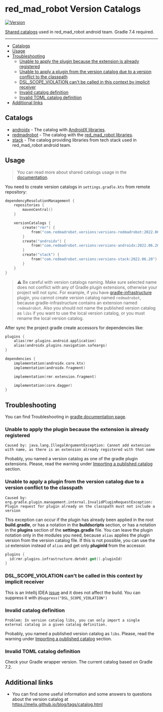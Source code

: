 # red_mad_robot Version Catalogs
[![Version](https://img.shields.io/maven-central/v/com.redmadrobot.versions/versions-redmadrobot?style=flat-square)][mavenCentral]

[Shared catalogs](https://docs.gradle.org/current/userguide/platforms.html#sec:sharing-catalogs) used in red_mad_robot android team.
Gradle 7.4 required.

---

<!-- START doctoc generated TOC please keep comment here to allow auto update -->
<!-- DON'T EDIT THIS SECTION, INSTEAD RE-RUN doctoc TO UPDATE -->

- [Catalogs](#catalogs)
- [Usage](#usage)
- [Troubleshooting](#troubleshooting)
  - [Unable to apply the plugin because the extension is already registered](#unable-to-apply-the-plugin-because-the-extension-is-already-registered)
  - [Unable to apply a plugin from the version catalog due to a version conflict to the classpath](#unable-to-apply-a-plugin-from-the-version-catalog-due-to-a-version-conflict-to-the-classpath)
  - [DSL_SCOPE_VIOLATION can't be called in this context by implicit receiver](#dsl_scope_violation-cant-be-called-in-this-context-by-implicit-receiver)
  - [Invalid catalog definition](#invalid-catalog-definition)
  - [Invalid TOML catalog definition](#invalid-toml-catalog-definition)
- [Additional links](#additional-links)

<!-- END doctoc generated TOC please keep comment here to allow auto update -->

## Catalogs

- [androidx](versions-androidx/libs.versions.toml) - The catalog with [AndroidX libraries](https://developer.android.com/jetpack/androidx/versions).
- [redmadrobot](versions-redmadrobot/libs.versions.toml) - The catalog with the [red_mad_robot libraries](https://github.com/RedMadRobot).
- [stack](versions-stack/libs.versions.toml) - The catalog providing libraries from tech stack used in red_mad_robot android team.

## Usage

> You can read more about shared catalogs usage in the [documentation](https://docs.gradle.org/current/userguide/platforms.html#sec:importing-published-catalog).

You need to create version catalogs in `settings.gradle.kts` from remote repository:

```kotlin
dependencyResolutionManagement {
    repositories {
        mavenCentral()
    }

    versionCatalogs {
        create("rmr") {
            from("com.redmadrobot.versions:versions-redmadrobot:2022.06.20")
        }
        create("androidx") {
            from("com.redmadrobot.versions:versions-androidx:2022.06.20")
        }
        create("stack") {
            from("com.redmadrobot.versions:versions-stack:2022.06.20")
        }
    }
}
```

> :warning: Be careful with version catalogs naming.
> Make sure selected name does not conflict with any of Gradle plugin extensions, otherwise your project will not sync.
> For example, if you have [gradle-infrastructure](https://github.com/RedMadRobot/gradle-infrastructure) plugin, you cannot create version catalog named `redmadrobot`, because gradle-infrastructure contains an extension named `redmadrobot`.
> Also you should not name the published version catalog as `libs` if you want to use the local version catalog, or you must rename the local version catalog.

After sync the project gradle create accessors for dependencies like:

```kotlin
plugins {
    alias(rmr.plugins.android.application)
    alias(androidx.plugins.navigation.safeargs)
}

dependencies {
    implementation(androidx.core.ktx)
    implementation(androidx.fragment)

    implementation(rmr.extension.fragment)

    implementation(core.dagger)
}
```

## Troubleshooting

You can find Troubleshooting in [gradle documentation page](https://docs.gradle.org/7.2/userguide/version_catalog_problems.html).

### Unable to apply the plugin because the extension is already registered

```
Caused by: java.lang.IllegalArgumentException: Cannot add extension with name, as there is an extension already registered with that name
```

Probably, you named a version catalog as one of the gradle plugin extensions.
Please, read the warning under [Importing a published catalog](#importing-a-published-catalog) section.

### Unable to apply a plugin from the version catalog due to a version conflict to the classpath

```
Caused by: org.gradle.plugin.management.internal.InvalidPluginRequestException: Plugin request for plugin already on the classpath must not include a version
```

This exception can occur if the plugin has already been applied in the root **build.gradle**, or has a notation in the **buildscripts** section, or has a notation in the **plugins** section of the **settings.gradle** file.
You can leave the plugin notation only in the modules you need, because `alias` applies the plugin version from the version catalog file.
If this is not possible, you can use the `id` extension instead of `alias` and get only **pluginId** from the accessor.

```kotlin
plugins {
  id(rmr.plugins.infrastructure.detekt.get().pluginId)
}
```

### DSL_SCOPE_VIOLATION can't be called in this context by implicit receiver

This is an Intellij IDEA [issue](https://youtrack.jetbrains.com/issue/KTIJ-19369) and it does not affect the build.
You can suppress it with `@Suppress("DSL_SCOPE_VIOLATION")`

### Invalid catalog definition

```
Problem: In version catalog libs, you can only import a single external catalog in a given catalog definition.
```

Probably, you named a published version catalog as `libs`.
Please, read the warning under [Importing a published catalog](#importing-a-published-catalog) section.

### Invalid TOML catalog definition

Check your Gradle wrapper version. The current catalog based on Gradle 7.2.

## Additional links

- You can find some useful information and some answers to questions about the version catalog at https://melix.github.io/blog/tags/catalog.html

[mavenCentral]: https://search.maven.org/search?q=com.redmadrobot.versions
